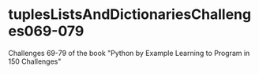 # tuplesListsAndDictionariesChallenges069-079
Challenges 69-79 of the book "Python by Example Learning to Program in 150 Challenges"
